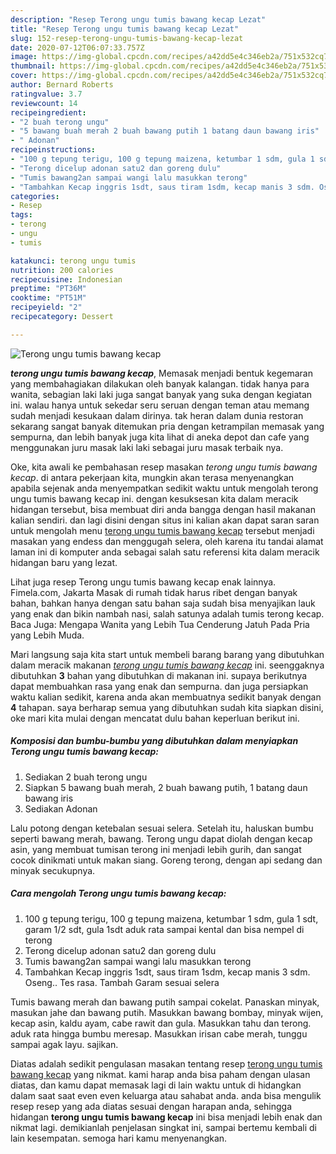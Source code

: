 ```yaml
---
description: "Resep Terong ungu tumis bawang kecap Lezat"
title: "Resep Terong ungu tumis bawang kecap Lezat"
slug: 152-resep-terong-ungu-tumis-bawang-kecap-lezat
date: 2020-07-12T06:07:33.757Z
image: https://img-global.cpcdn.com/recipes/a42dd5e4c346eb2a/751x532cq70/terong-ungu-tumis-bawang-kecap-foto-resep-utama.jpg
thumbnail: https://img-global.cpcdn.com/recipes/a42dd5e4c346eb2a/751x532cq70/terong-ungu-tumis-bawang-kecap-foto-resep-utama.jpg
cover: https://img-global.cpcdn.com/recipes/a42dd5e4c346eb2a/751x532cq70/terong-ungu-tumis-bawang-kecap-foto-resep-utama.jpg
author: Bernard Roberts
ratingvalue: 3.7
reviewcount: 14
recipeingredient:
- "2 buah terong ungu"
- "5 bawang buah merah 2 buah bawang putih 1 batang daun bawang iris"
- " Adonan"
recipeinstructions:
- "100 g tepung terigu, 100 g tepung maizena, ketumbar 1 sdm, gula 1 sdt, garam 1/2 sdt, gula 1sdt aduk rata sampai kental dan bisa nempel di terong"
- "Terong dicelup adonan satu2 dan goreng dulu"
- "Tumis bawang2an sampai wangi lalu masukkan terong"
- "Tambahkan Kecap inggris 1sdt, saus tiram 1sdm, kecap manis 3 sdm. Oseng.. Tes rasa. Tambah Garam sesuai selera"
categories:
- Resep
tags:
- terong
- ungu
- tumis

katakunci: terong ungu tumis 
nutrition: 200 calories
recipecuisine: Indonesian
preptime: "PT36M"
cooktime: "PT51M"
recipeyield: "2"
recipecategory: Dessert

---
```



![Terong ungu tumis bawang kecap](https://img-global.cpcdn.com/recipes/a42dd5e4c346eb2a/751x532cq70/terong-ungu-tumis-bawang-kecap-foto-resep-utama.jpg)

<b><i>terong ungu tumis bawang kecap</i></b>, Memasak menjadi bentuk kegemaran yang membahagiakan dilakukan oleh banyak kalangan. tidak hanya para wanita, sebagian laki laki juga sangat banyak yang suka dengan kegiatan ini. walau hanya untuk sekedar seru seruan dengan teman atau memang sudah menjadi kesukaan dalam dirinya. tak heran dalam dunia restoran sekarang sangat banyak ditemukan pria dengan ketrampilan memasak yang sempurna, dan lebih banyak juga kita lihat di aneka depot dan cafe yang menggunakan juru masak laki laki sebagai juru masak terbaik nya.

Oke, kita awali ke pembahasan resep masakan <i>terong ungu tumis bawang kecap</i>. di antara pekerjaan kita, mungkin akan terasa menyenangkan apabila sejenak anda menyempatkan sedikit waktu untuk mengolah terong ungu tumis bawang kecap ini. dengan kesuksesan kita dalam meracik hidangan tersebut, bisa membuat diri anda bangga dengan hasil makanan kalian sendiri. dan lagi disini dengan situs ini kalian akan dapat saran saran untuk mengolah menu <u>terong ungu tumis bawang kecap</u> tersebut menjadi masakan yang endess dan menggugah selera, oleh karena itu tandai alamat laman ini di komputer anda sebagai salah satu referensi kita dalam meracik hidangan baru yang lezat.

Lihat juga resep Terong ungu tumis bawang kecap enak lainnya. Fimela.com, Jakarta Masak di rumah tidak harus ribet dengan banyak bahan, bahkan hanya dengan satu bahan saja sudah bisa menyajikan lauk yang enak dan bikin nambah nasi, salah satunya adalah tumis terong kecap. Baca Juga: Mengapa Wanita yang Lebih Tua Cenderung Jatuh Pada Pria yang Lebih Muda.


Mari langsung saja kita start untuk membeli barang barang yang dibutuhkan dalam meracik makanan <u><i>terong ungu tumis bawang kecap</i></u> ini. seenggaknya dibutuhkan <b>3</b> bahan yang dibutuhkan di makanan ini. supaya berikutnya dapat membuahkan rasa yang enak dan sempurna. dan juga persiapkan waktu kalian sedikit, karena anda akan membuatnya sedikit banyak dengan <b>4</b> tahapan. saya berharap semua yang dibutuhkan sudah kita siapkan disini, oke mari kita mulai dengan mencatat dulu bahan keperluan berikut ini.

<!--inarticleads1-->

##### Komposisi dan bumbu-bumbu yang dibutuhkan dalam menyiapkan Terong ungu tumis bawang kecap:

1. Sediakan 2 buah terong ungu
1. Siapkan 5 bawang buah merah, 2 buah bawang putih, 1 batang daun bawang iris
1. Sediakan  Adonan


Lalu potong dengan ketebalan sesuai selera. Setelah itu, haluskan bumbu seperti bawang merah, bawang. Terong ungu dapat diolah dengan kecap asin, yang membuat tumisan terong ini menjadi lebih gurih, dan sangat cocok dinikmati untuk makan siang. Goreng terong, dengan api sedang dan minyak secukupnya. 

<!--inarticleads2-->

##### Cara mengolah Terong ungu tumis bawang kecap:

1. 100 g tepung terigu, 100 g tepung maizena, ketumbar 1 sdm, gula 1 sdt, garam 1/2 sdt, gula 1sdt aduk rata sampai kental dan bisa nempel di terong
1. Terong dicelup adonan satu2 dan goreng dulu
1. Tumis bawang2an sampai wangi lalu masukkan terong
1. Tambahkan Kecap inggris 1sdt, saus tiram 1sdm, kecap manis 3 sdm. Oseng.. Tes rasa. Tambah Garam sesuai selera


Tumis bawang merah dan bawang putih sampai cokelat. Panaskan minyak, masukan jahe dan bawang putih. Masukkan bawang bombay, minyak wijen, kecap asin, kaldu ayam, cabe rawit dan gula. Masukkan tahu dan terong. aduk rata hingga bumbu meresap. Masukkan irisan cabe merah, tunggu sampai agak layu. sajikan. 

Diatas adalah sedikit pengulasan masakan tentang resep <u>terong ungu tumis bawang kecap</u> yang nikmat. kami harap anda bisa paham dengan ulasan diatas, dan kamu dapat memasak lagi di lain waktu untuk di hidangkan dalam saat saat even even keluarga atau sahabat anda. anda bisa mengulik resep resep yang ada diatas sesuai dengan harapan anda, sehingga hidangan <b>terong ungu tumis bawang kecap</b> ini bisa menjadi lebih enak dan nikmat lagi. demikianlah penjelasan singkat ini, sampai bertemu kembali di lain kesempatan. semoga hari kamu menyenangkan.
